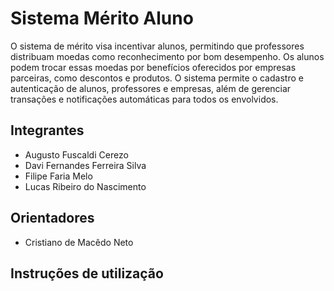 # Sistema Mérito Aluno
O sistema de mérito visa incentivar alunos, permitindo que professores distribuam moedas como reconhecimento por bom desempenho. Os alunos podem trocar essas moedas por benefícios oferecidos por empresas parceiras, como descontos e produtos. O sistema permite o cadastro e autenticação de alunos, professores e empresas, além de gerenciar transações e notificações automáticas para todos os envolvidos.

## Integrantes
* Augusto Fuscaldi Cerezo
* Davi Fernandes Ferreira Silva
* Filipe Faria Melo
* Lucas Ribeiro do Nascimento

## Orientadores
* Cristiano de Macêdo Neto

## Instruções de utilização
